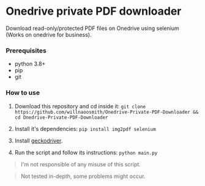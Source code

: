 # Onedrive private PDF downloader
Download read-only/protected PDF files on Onedrive using selenium (Works on onedrive for business).

### Prerequisites
  - python 3.8+  
  - pip  
  - git
  
### How to use
1. Download this repository and cd inside it: `git clone https://github.com/willnaoosmith/Onedrive-Private-PDF-Downloader && cd Onedrive-Private-PDF-Downloader`

4. Install it's dependencies: `pip install img2pdf selenium`

5. Install [geckodriver](https://github.com/mozilla/geckodriver/releases).

6. Run the script and follow its instructions: `python main.py`

> I'm not responsible of any misuse of this script.

> Not tested in-depth, some problems might occur.
